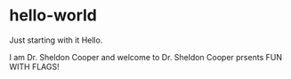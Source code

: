 # hello-world
Just starting with it
Hello.

I am Dr. Sheldon Cooper and welcome to Dr. Sheldon Cooper prsents FUN WITH FLAGS!
